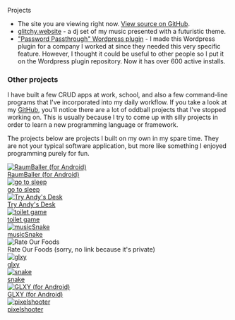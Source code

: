 Projects

*   The site you are viewing right now. [View source on GitHub](https://github.com/kaeruct/andres.villarreal.co.cr).
*   [glitchy.website](https://glitchy.website/) - a dj set of my music presented with a futuristic theme.
*   ["Password Passthrough" Wordpress plugin](https://wordpress.org/plugins/password-passthrough) - I made this Wordpress plugin for a company I worked at since they needed this very specific feature. However, I thought it could be useful to other people so I put it on the Wordpress plugin repository. Now it has over 600 active installs.

### Other projects

I have built a few CRUD apps at work, school, and also a few command-line programs that I've incorporated into my daily workflow. If you take a look at my [GitHub](https://github.com/KaeruCT), you'll notice there are a lot of oddball projects that I've stopped working on. This is usually because I try to come up with silly projects in order to learn a new programming language or framework.

The projects below are projects I built on my own in my spare time. They are not your typical software application, but more like something I enjoyed programming purely for fun.

<a class="thumbnail" href="https://f-droid.org/packages/com.kaeruct.raumballer/">
    <img src="/img/raumballer.png" alt="RaumBaller (for Android)">
    <div>RaumBaller (for Android)</div>
</a>
<a class="thumbnail" href="https://kaeruct.github.io/go-to-sleep/">
    <img src="/img/gotosleep.png" alt="go to sleep">
    <div>go to sleep</div>
</a>
<a class="thumbnail" href="https://desk.glitchy.website/">
    <img src="/img/tryandydesk.png" alt="Try Andy's Desk">
    <div>Try Andy's Desk</div>
</a>
<a class="thumbnail" href="https://kaeruct.github.io/tt/">
    <img src="/img/toiletgame.png" alt="toilet game">
    <div>toilet game</div>
</a>
<a class="thumbnail" href="https://kaeruct.github.io/musicSnake/">
    <img src="/img/musicSnake.png" alt="musicSnake">
    <div>musicSnake</div>
</a>
<div class="thumbnail">
    <img src="/img/rate-our-foods.png" alt="Rate Our Foods">
    <div>Rate Our Foods (sorry, no link because it's private)</div>
</div>
<a class="thumbnail" href="https://kaeruct.github.io/legacy-projects/glxy/">
    <img src="/img/glxy.png" alt="glxy">
    <div>glxy</div>
</a>
<a class="thumbnail" href="https://kaeruct.github.io/legacy-projects/snake/">
    <img src="/img/snake.png" alt="snake">
    <div>snake</div>
</a>
<a class="thumbnail" href="https://f-droid.org/en/packages/com.kaeruct.glxy/">
    <img src="/img/glxy-android.png" alt="GLXY (for Android)">
    <div>GLXY (for Android)</div>
</a>
<a class="thumbnail" href="https://kaeruct.github.io/legacy-projects/pixelshooter/">
    <img src="/img/pixelshooter.png" alt="pixelshooter">
    <div>pixelshooter</div>
</a>

<div class="clear"></div>
